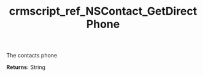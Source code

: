 ﻿---
title: crmscript_ref_NSContact_GetDirectPhone
description: String NSContact.GetDirectPhone()
intellisense: NSContact.GetDirectPhone
keywords: NSContact, GetDirectPhone
so.topic: reference
---

The contacts phone

**Returns:** String


